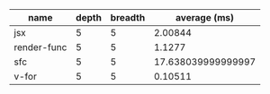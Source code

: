 | name        | depth | breadth | average (ms)       |
| ----------- | ----- | ------- | ------------------ |
| jsx         | 5     | 5       | 2.00844            |
| render-func | 5     | 5       | 1.1277             |
| sfc         | 5     | 5       | 17.638039999999997 |
| v-for       | 5     | 5       | 0.10511            |